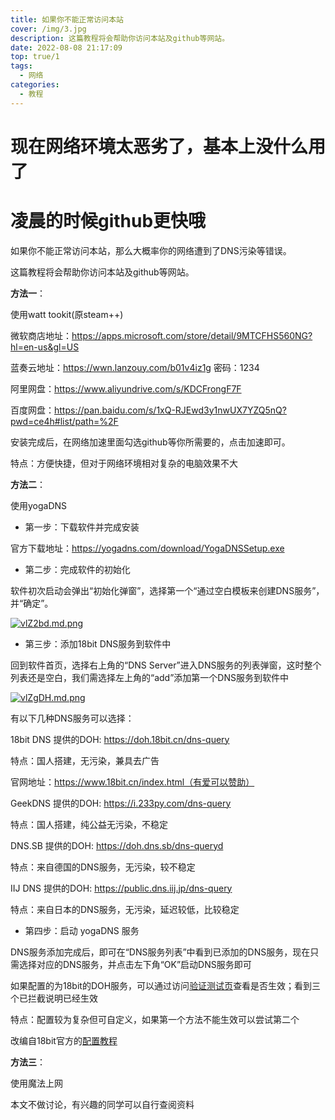 ```yaml
---
title: 如果你不能正常访问本站
cover: /img/3.jpg
description: 这篇教程将会帮助你访问本站及github等网站。
date: 2022-08-08 21:17:09
top: true/1
tags:
  - 网络
categories:
  - 教程
---
```

# 现在网络环境太恶劣了，基本上没什么用了
# 凌晨的时候github更快哦

如果你不能正常访问本站，那么大概率你的网络遭到了DNS污染等错误。

这篇教程将会帮助你访问本站及github等网站。

**方法一**：

使用watt tookit(原steam++)

微软商店地址：https://apps.microsoft.com/store/detail/9MTCFHS560NG?hl=en-us&gl=US

蓝奏云地址：https://wwn.lanzouy.com/b01v4iz1g 密码：1234

阿里网盘：https://www.aliyundrive.com/s/KDCFrongF7F

百度网盘：https://pan.baidu.com/s/1xQ-RJEwd3y1nwUX7YZQ5nQ?pwd=ce4h#list/path=%2F

安装完成后，在网络加速里面勾选github等你所需要的，点击加速即可。

特点：方便快捷，但对于网络环境相对复杂的电脑效果不大

**方法二**：

使用yogaDNS

- 第一步：下载软件并完成安装

官方下载地址：https://yogadns.com/download/YogaDNSSetup.exe

- 第二步：完成软件的初始化

软件初次启动会弹出“初始化弹窗”，选择第一个“通过空白模板来创建DNS服务”，并“确定”。

[![vlZ2bd.md.png](https://s1.ax1x.com/2022/08/09/vlZ2bd.md.png)](https://imgtu.com/i/vlZ2bd)

- 第三步：添加18bit DNS服务到软件中

回到软件首页，选择右上角的“DNS Server”进入DNS服务的列表弹窗，这时整个列表还是空白，我们需选择左上角的“add”添加第一个DNS服务到软件中

[![vlZgDH.md.png](https://s1.ax1x.com/2022/08/09/vlZgDH.md.png)](https://imgtu.com/i/vlZgDH)

有以下几种DNS服务可以选择：



18bit DNS 提供的DOH: https://doh.18bit.cn/dns-query

特点：国人搭建，无污染，兼具去广告

官网地址：https://www.18bit.cn/index.html（有爱可以赞助）

GeekDNS 提供的DOH: https://i.233py.com/dns-query

特点：国人搭建，纯公益无污染，不稳定

DNS.SB 提供的DOH: https://doh.dns.sb/dns-queryd

特点：来自德国的DNS服务，无污染，较不稳定

IIJ DNS 提供的DOH: https://public.dns.iij.jp/dns-query

特点：来自日本的DNS服务，无污染，延迟较低，比较稳定



- 第四步：启动 yogaDNS 服务

DNS服务添加完成后，即可在“DNS服务列表”中看到已添加的DNS服务，现在只需选择对应的DNS服务，并点击左下角“OK”启动DNS服务即可 

如果配置的为18bit的DOH服务，可以通过访问[验证测试页](https://help.18bit.cn/index.html)查看是否生效；看到三个已拦截说明已经生效

特点：配置较为复杂但可自定义，如果第一个方法不能生效可以尝试第二个

改编自18bit官方的[配置教程](https://www.18bit.cn/help-docs/help-docs-windows.html)

**方法三**：

使用魔法上网

本文不做讨论，有兴趣的同学可以自行查阅资料